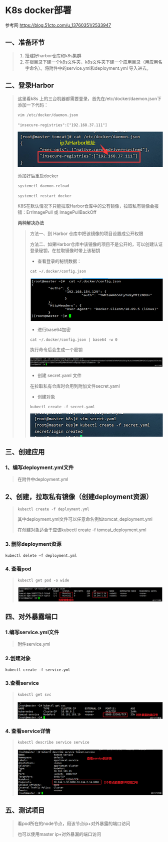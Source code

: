 # K8s docker部署

参考网 https://blog.51cto.com/u_13760351/2533947

## 一、准备环节

> 1. 搭建好harbor仓库和k8s集群
> 2. 在根目录下建一个k8s文件夹，k8s文件夹下建一个应用目录（用应用名字命名）。将附件中的service.yml和deployment.yml 导入进去。

## 二、登录Harbor

> 这里看k8s 上的三台机器都需要登录，首先在/etc/docker/daemon.json下添加一下代码：
>
> ```
> vim /etc/docker/daemon.json
> 
> "insecure-registries":["192.168.37.111"]
> ```
>
> ![image-20220906205649536](images/image-20220906205649536.png)
>
> 添加好后重启docker
>
> ```
> systemctl daemon-reload
> 
> systemctl restart docker
> ```
>
> K8S在默认情况下只能拉取Harbor仓库中的公有镜像，拉取私有镜像会报错：ErrImagePull 或 ImagePullBackOff
>
> **两种解决办法**
>
> > 方法一、到 Harbor 仓库中把该镜像的项目设置成公开权限
> >
> > 方法二、如果Harbor仓库中该镜像的项目不是公开的，可以创建认证登录秘钥，在拉取镜像时带上该秘钥
> >
> > - 查看登录的秘钥数据：
> >
> > ```
> > cat ~/.docker/config.json
> > ```
> >
> > ![image-20220906210152316](images/image-20220906210152316.png)
> >
> > - 进行base64加密
> >
> > ```
> > cat ~/.docker/config.json | base64 -w 0
> > ```
> >
> > 执行命令后会生成一个密钥
> >
> > ![image-20220906210206114](images/image-20220906210206114.png)
> >
> > - 创建 secret.yaml 文件
> >
> > 在拉取私有仓库时会用到附加文件secret.yaml
> >
> > - 创建对象
> >
> > ```
> > kubectl create -f secret.yaml
> > ```
> >
> > ![image-20220906210217334](images/image-20220906210217334.png)

## 三、创建应用

### 1、编写deployment.yml文件

> 在附件中deployment.yml

## 2、创建，拉取私有镜像（创建deployment资源）

> ```
> kubectl create -f deployment.yml
> ```
>
> 其中deployment.yml文件可以任意命名例如tomcat_deployment.yml
>
> 在创建对象适合于应该kubectl create -f tomcat_deployment.yml

### 3. 删除deployment资源

```
kubectl delete –f deployment.yml
```

### 4. 查看pod

> ```
> kubectl get pod -o wide
> ```
>
> ![image-20220906210615209](images/image-20220906210615209.png)

## 四、对外暴露端口

### 1.编写service.yml文件

> 附件service.yml

### 2.创建对象

```
kubectl create -f service.yml
```

### 3.查看service

> ```
> kubectl get svc
> ```
>
> ![image-20220906210644725](images/image-20220906210644725.png)

### 4.  查看service详情

> ```
> kubectl describe service service
> ```
>
> ![image-20220906210658872](images/image-20220906210658872.png)

## 五、测试项目

> 看pod所在的node节点，用该节点ip+对外暴露的端口访问
>
> 也可以使用master ip+对外暴漏的端口访问